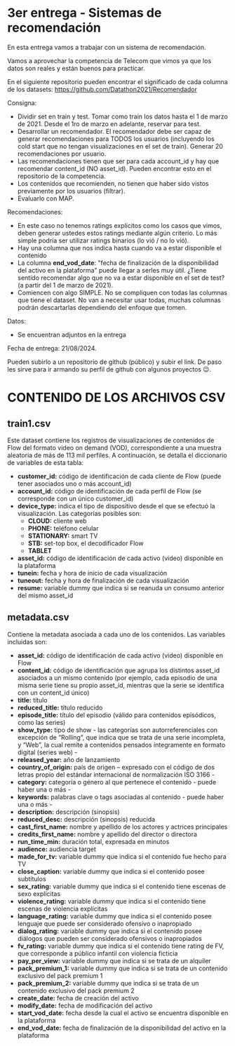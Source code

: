 # 3er entrega - Sistemas de recomendación

En esta entrega vamos a trabajar con un sistema de recomendación.

Vamos a aprovechar la competencia de Telecom que vimos ya que los datos son reales y están buenos para practicar.

En el siguiente repositorio pueden encontrar el significado de cada columna de los datasets:
https://github.com/Datathon2021/Recomendador

Consigna:

- Dividir set en train y test. Tomar como train los datos hasta el 1 de marzo de 2021. Desde el 1ro de marzo en adelante, reservar para test.
- Desarrollar un recomendador. El recomendador debe ser capaz de generar recomendaciones para TODOS los usuarios (incluyendo los cold start que no tengan visualizaciones en el set de train). Generar 20 recomendaciones por usuario.
- Las recomendaciones tienen que ser para cada account_id y hay que recomendar content_id (NO asset_id). Pueden encontrar esto en el repositorio de la competencia.
- Los contenidos que recomienden, no tienen que haber sido vistos previamente por los usuarios (filtrar).
- Evaluarlo con MAP.

Recomendaciones:
- En este caso no tenemos ratings explícitos como los casos que vimos, deben generar ustedes estos ratings mediante algún criterio. Lo más simple podría ser utilizar ratings binarios (lo vió / no lo vió).
- Hay una columna que nos indica hasta cuando va a estar disponible el contenido
- La columna **end_vod_date**: "fecha de finalización de la disponibilidad del activo en la plataforma" puede llegar a serles muy útil. ¿Tiene sentido recomendar algo que no va a estar disponible en el set de test? (a partir del 1 de marzo de 2021).
- Comiencen con algo SIMPLE. No se compliquen con todas las columnas que tiene el dataset. No van a necesitar usar todas, muchas columnas podrán descartarlas dependiendo del enfoque que tomen.

Datos:
- Se encuentran adjuntos en la entrega

Fecha de entrega: 21/08/2024.

Pueden subirlo a un repositorio de github (público) y subir el link. De paso les sirve para ir armando su perfil de github con algunos proyectos 😉.

# CONTENIDO DE LOS ARCHIVOS CSV

## train1.csv
Este dataset contiene los registros de visualizaciones de contenidos de Flow del formato video on demand (VOD), correspondiente a una muestra aleatoria de más de 113 mil perfiles. A continuación, se detalla el diccionario de variables de esta tabla:

- **customer_id:** código de identificación de cada cliente de Flow (puede tener asociados uno o más account_id)
- **account_id:** código de identificación de cada perfil de Flow (se corresponde con un único customer_id)
- **device_type:** indica el tipo de dispositivo desde el que se efectuó la visualización. Las categorías posibles son:
   - **CLOUD:** cliente web
   - **PHONE:** teléfono celular
   - **STATIONARY:** smart TV
   - **STB:** set-top box, el decodificador Flow
   - **TABLET**
- **asset_id:** código de identificación de cada activo (video) disponible en la plataforma
- **tunein:** fecha y hora de inicio de cada visualización
- **tuneout:** fecha y hora de finalización de cada visualización
- **resume:** variable dummy que indica si se reanuda un consumo anterior del mismo asset_id

## metadata.csv
Contiene la metadata asociada a cada uno de los contenidos. Las variables incluidas son:

- **asset_id:** código de identificación de cada activo (video) disponible en Flow
- **content_id:** código de identificación que agrupa los distintos asset_id asociados a un mismo contenido (por ejemplo, cada episodio de una misma serie tiene su propio asset_id, mientras que la serie se identifica con un content_id único)
- **title:** título
- **reduced_title:** título reducido
- **episode_title:** título del episodio (válido para contenidos episódicos, como las series)
- **show_type:** tipo de show - las categorías son autorreferenciales con excepción de “Rolling”, que indica que se trata de una serie incompleta, y “Web”, la cual remite a contenidos pensados íntegramente en formato digital (series web) -
- **released_year:** año de lanzamiento
- **country_of_origin:** país de origen – expresado con el código de dos letras propio del estándar internacional de normalización ISO 3166 -
- **category:** categoría o género al que pertenece el contenido - puede haber una o más -
- **keywords:** palabras clave o tags asociadas al contenido - puede haber una o más -
- **description:** descripción (sinopsis)
- **reduced_desc:** descripción (sinopsis) reducida
- **cast_first_name:** nombre y apellido de los actores y actrices principales
- **credits_first_name:** nombre y apellido del director o directora
- **run_time_min:** duración total, expresada en minutos
- **audience:** audiencia target
- **made_for_tv:** variable dummy que indica si el contenido fue hecho para TV
- **close_caption:** variable dummy que indica si el contenido posee subtítulos
- **sex_rating:** variable dummy que indica si el contenido tiene escenas de sexo explícitas
- **violence_rating:** variable dummy que indica si el contenido tiene escenas de violencia explícitas
- **language_rating:** variable dummy que indica si el contenido posee lenguaje que puede ser considerado ofensivo o inapropiado
- **dialog_rating:** variable dummy que indica si el contenido posee diálogos que pueden ser considerado ofensivos o inapropiados
- **fv_rating:** variable dummy que indica si el contenido tiene rating de FV, que corresponde a público infantil con violencia ficticia
- **pay_per_view:** variable dummy que indica si se trata de un alquiler
- **pack_premium_1:** variable dummy que indica si se trata de un contenido exclusivo del pack premium 1
- **pack_premium_2:** variable dummy que indica si se trata de un contenido exclusivo del pack premium 2
- **create_date:** fecha de creación del activo
- **modify_date:** fecha de modificación del activo
- **start_vod_date:** fecha desde la cual el activo se encuentra disponible en la plataforma
- **end_vod_date:** fecha de finalización de la disponibilidad del activo en la plataforma
